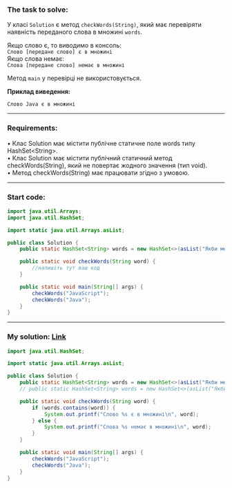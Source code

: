 ### **The task to solve:**  

У класі `Solution` є метод `checkWords(String)`, який має перевіряти наявність переданого слова в множині `words`.  

Якщо слово є, то виводимо в консоль:  
`Слово [передане слово] є в множині`  
Якщо слова немає:  
`Слова [передане слово] немає в множині`

Метод `main` у перевірці не використовується.

**Приклад виведення:**  

```
Слово Java є в множині
```

---

### **Requirements:**  

• Клас Solution має містити публічне статичне поле words типу HashSet\<String\>.  
• Клас Solution має містити публічний статичний метод checkWords(String), який не повертає жодного значення (тип void).  
• Метод checkWords(String) має працювати згідно з умовою.

---

### **Start code:**  

```java
import java.util.Arrays;
import java.util.HashSet;

import static java.util.Arrays.asList;

public class Solution {
    public static HashSet<String> words = new HashSet<>(asList("Якби мене попросили вибрати мову взамін на Java, я б не вибирав".split(" ")));

    public static void checkWords(String word) {
        //напишіть тут ваш код
    }

    public static void main(String[] args) {
        checkWords("JavaScript");
        checkWords("Java");
    }
}
```

---

### **My solution: [Link](./src/Solution.java)**  

```java
import java.util.HashSet;

import static java.util.Arrays.asList;

public class Solution {
    public static HashSet<String> words = new HashSet<>(asList("Якби мене попросили вибрати мову взамін на Java, я б не вибирав".split(" ")));
    // public static HashSet<String> words = new HashSet<>(asList("Якби мене попросили вибрати мову взамін на Java, я б не вибирав".split("[ ,]")));

    public static void checkWords(String word) {
        if (words.contains(word)) {
            System.out.printf("Слово %s є в множині\n", word);
        } else {
            System.out.printf("Слова %s немає в множині\n", word);
        }
    }

    public static void main(String[] args) {
        checkWords("JavaScript");
        checkWords("Java");
    }
}
```
